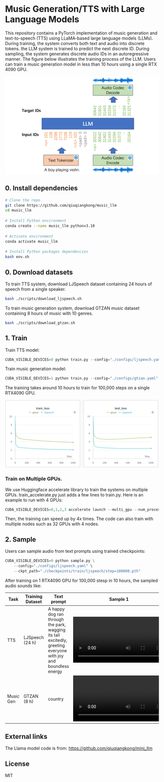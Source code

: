 # Music Generation/TTS with Large Language Models

This repository contains a PyTorch implementation of music generation and text-to-speech (TTS) using LLaMA-based large language models (LLMs). During training, the system converts both text and audio into discrete tokens. the LLM system is trained to predict the next discrete ID. During sampling, the system generates discrete audio IDs in an autoregressive manner. The figure below illustrates the training process of the LLM. Users can train a music generation model in less than 10 hours using a single RTX 4090 GPU.

<img src="./assets/llm.png" width="600">

## 0. Install dependencies

```bash
# Clone the repo
git clone https://github.com/qiuqiangkong/music_llm
cd music_llm

# Install Python environment
conda create --name music_llm python=3.10

# Activate environment
conda activate music_llm

# Install Python packages dependencies
bash env.sh
```

## 0. Download datasets

To train TTS system, download LJSpeech dataset containing 24 hours of speech from a single speaker.

```bash
bash ./scripts/download_ljspeech.sh
```

To train music generation system, download GTZAN music dataset containing 8 hours of music with 10 genres.

```bash
bash ./scripts/download_gtzan.sh
```

## 1. Train

Train TTS model:

```python
CUDA_VISIBLE_DEVICES=0 python train.py --config="./configs/ljspeech.yaml"
```

Train music generation model:

```python
CUDA_VISIBLE_DEVICES=1 python train.py --config="./configs/gtzan.yaml"
```

The training takes around 10 hours to train for 100,000 steps on a single RTX4090 GPU.

![Training & Validation Loss](assets/result_loss.png)

### Train on Multiple GPUs.

We use Huggingface accelerate library to train the systems on multiple GPUs. train_accelerate.py just adds a few lines to train.py. Here is an example to run with 4 GPUs:

```python
CUDA_VISIBLE_DEVICES=0,1,2,3 accelerate launch --multi_gpu --num_processes 4 train_accelerate.py --config="./configs/ljspeech.yaml"
```

Then, the training can speed up by 4x times. The code can also train with multiple nodes such as 32 GPUs with 4 nodes.

## 2. Sample

Users can sample audio from text prompts using trained checkpoints:

```python
CUDA_VISIBLE_DEVICES=0 python sample.py \
	--config="./configs/ljspeech.yaml" \
	--ckpt_path="./checkpoints/train/ljspeech/step=100000.pth"
```

After training on 1 RTX4090 GPU for 100,000 stesp in 10 hours, the sampled audio sounds like:


| Task       | Training Dataset   | Text prompt                                                                                                   | Sample 1                                                                                      | Sample 2                                                                                                                                                                                                                                                                                                  |
|------------|-----------------|---------------------------------------------------------------------------------------------------------------|-----------------------------------------------------------------------------------------------|-----------------------------------------------------------------------------------------------|
| TTS        | LJSpeech (24 h) | A happy dog ran through the park, wagging its tail excitedly, greeting everyone with joy and boundless energy | <video src="https://github.com/user-attachments/assets/5d7421e9-9f64-48a1-92c5-6cfee04a6e8c"> | <video src="https://github.com/user-attachments/assets/3433b3b7-2b48-42a9-a138-3b8166591a85"> |
| Music Gen  | GTZAN (8 h)     | country                                                                                                       | <video src="https://github.com/user-attachments/assets/428dd426-787a-487b-9c32-197d61bfece3"> | <video src="https://github.com/user-attachments/assets/2655f774-7133-4a68-b3fc-11fd9786c79f"> |


























## External links

The Llama model code is from: https://github.com/qiuqiangkong/mini_llm

## License

MIT
